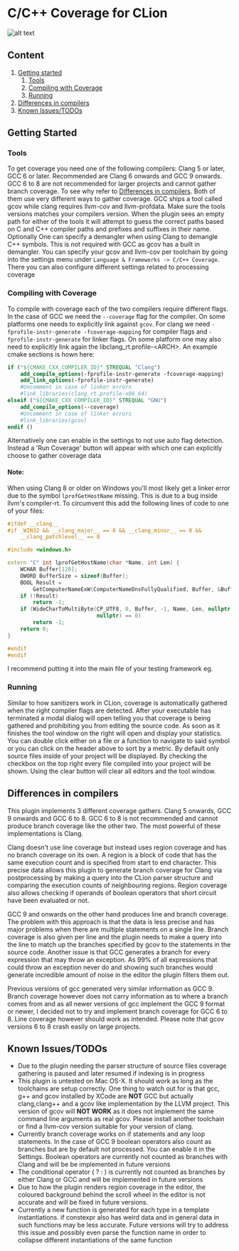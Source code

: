 # C/C++ Coverage for CLion

![alt text][logo]

[logo]:https://i.imgur.com/PNvQs9j.png "View in the Editor"

## Content
1. [Getting started](#getting-started)
   1. [Tools](#tools)
   2. [Compiling with Coverage](#compiling-with-coverage)
   3. [Running](#running)
2. [Differences in compilers](#differences-in-compilers)
3. [Known Issues/TODOs](#known-issuestodos)

## Getting Started

### Tools

To get coverage you need one of the following compilers: Clang 5 or later, GCC 6 or later.
Recommended are Clang 6 onwards and GCC 9 onwards. GCC 6 to 8 are not recommended for larger projects and cannot gather 
branch coverage. To see why refer to [Differences in compilers](#differences-in-compilers). Both of them use very different ways to gather coverage.
GCC ships a tool called gcov while clang requires llvm-cov and llvm-profdata. Make sure the tools versions matches your 
compilers version. When the plugin sees an empty path for either of the tools it will attempt to guess the correct paths
based on C and C++ compiler paths and prefixes and suffixes in their name. Optionally One can specify a demangler when 
using Clang to demangle C++ symbols. This is not required with GCC as gcov has a built in demangler.
You can specify your gcov and llvm-cov per toolchain by going into the settings menu under `Language & Frameworks -> C/C++ Coverage`.
There you can also configure different settings related to processing coverage

### Compiling with Coverage

To compile with coverage each of the two compilers require different flags. In the case of GCC we need the `--coverage` flag
for the compiler. On some platforms one needs to explicitly link against `gcov`. For clang we need `-fprofile-instr-generate -fcoverage-mapping`
for compiler flags and `-fprofile-instr-generate` for linker flags. On some platform one may also need to explicitly link 
again the libclang_rt.profile-\<ARCH\>. An example cmake sections is hown here:
```cmake
if ("${CMAKE_CXX_COMPILER_ID}" STREQUAL "Clang")
    add_compile_options(-fprofile-instr-generate -fcoverage-mapping)
    add_link_options(-fprofile-instr-generate)
    #Uncomment in case of linker errors
    #link_libraries(clang_rt.profile-x86_64)
elseif ("${CMAKE_CXX_COMPILER_ID}" STREQUAL "GNU")
    add_compile_options(--coverage)
    #Uncomment in case of linker errors
    #link_libraries(gcov)
endif ()
```

Alternatively one can enable in the settings to not use auto flag detection. Instead a 'Run Coverage' button will appear
with which one can explicitly choose to gather coverage data

#### Note:
When using Clang 8 or older on Windows you'll most likely get a linker error due to the symbol `lprofGetHostName` missing.
This is due to a bug inside llvm's compiler-rt. To circumvent this add the following lines of code to one of your files:
```cpp
#ifdef __clang__
#if _WIN32 && __clang_major__ == 8 && __clang_minor__ == 0 &&                  \
    __clang_patchlevel__ == 0

#include <windows.h>

extern "C" int lprofGetHostName(char *Name, int Len) {
    WCHAR Buffer[128];
    DWORD BufferSize = sizeof(Buffer);
    BOOL Result =
        GetComputerNameExW(ComputerNameDnsFullyQualified, Buffer, &BufferSize);
    if (!Result)
        return -1;
    if (WideCharToMultiByte(CP_UTF8, 0, Buffer, -1, Name, Len, nullptr,
                            nullptr) == 0)
        return -1;
    return 0;
}

#endif
#endif

```
I recommend putting it into the main file of your testing framework eg.

### Running

Similar to how sanitizers work in CLion, coverage is automatically gathered when the right compiler flags are detected.
After your executable has terminated a modal dialog will open telling you that coverage is being 
gathered and prohibiting you from editing the source code. As soon as it finishes the tool window
on the right will open and display your statistics. You can double click either on a file or a
function to navigate to said symbol or you can click on the header above to sort by a metric. By default
only source files inside of your project will be displayed. By checking the checkbox on the top right every file compiled 
into your project will be shown. Using the clear button will clear all editors and the tool window.

## Differences in compilers

This plugin implements 3 different coverage gathers. Clang 5 onwards, GCC 9 onwards and GCC 6 to 8.
GCC 6 to 8 is not recommended and cannot produce branch coverage like the other two.
The most powerful of these implementations is Clang.
 
Clang doesn't use line coverage but instead uses region coverage and has no branch coverage on its own. A region is a
 block of code that has the same execution count and is specified from start to end 
character. This precise data allows this plugin to generate branch coverage for Clang via postprocessing by making a query 
into the CLion parser structure and comparing the execution counts of neighbouring regions. Region coverage also
allows checking if operands of boolean operators that short circuit have been evaluated or not. 

GCC 9 and onwards on the other hand produces line and branch coverage. The problem with this approach is
that the data is less precise and has major problems when there are multiple statements on a single line.
Branch coverage is also given per line and the plugin needs to make a query into the line to match up the branches specified
by gcov to the statements in the source code. Another issue is that GCC generates a branch for every expression that may
throw an exception. As 99% of all expressions that could throw an exception never do and showing such branches would generate 
incredible amount of noise in the editor the plugin filters them out.

Previous versions of gcc generated very similar information as GCC 9. Branch coverage however does not carry information 
as to where a branch comes from and as all newer versions of gcc implement the GCC 9 format or newer, I decided not 
to try and implement branch coverage for GCC 6 to 8. Line coverage however should work as intended. Please note that 
gcov versions 6 to 8 crash easily on large projects.

## Known Issues/TODOs

* Due to the plugin needing the parser structure of source files coverage gathering is paused and later resumed if 
indexing is in progress
* This plugin is untested on Mac OS-X. It should work as long as the toolchains are setup correctly. One thing to watch 
out for is that gcc, g++ and gcov installed by XCode are **NOT** GCC but actually clang,clang++ and a gcov like implementation 
by the LLVM project. This version of gcov will **NOT WORK** as it does not implement the same command line arguments as 
real gcov. Please install another toolchain or find a llvm-cov version suitable for your version of clang.
* Currently branch coverage works on if statements and any loop statements. In the case of GCC 9 boolean operators also 
count as branches but are by default not processed. You can enable it in the Settings. Boolean operators are currently 
not counted as branches with Clang and will be be implemented in future versions
* The conditional operator ( ? : ) is currently not counted as branches by either Clang or GCC and will be implemented 
in future versions
* Due to how the plugin renders region coverage in the editor, the coloured background behind the scroll wheel in the 
editor is not accurate and will be fixed in future versions. 
* Currently a new function is generated for each type in a template instantiations. if constexpr
also has weird data and in general data in such functions may be less accurate. Future versions will 
try to address this issue and possibly even parse the function name in order to collapse different instantiations of the 
same function

 